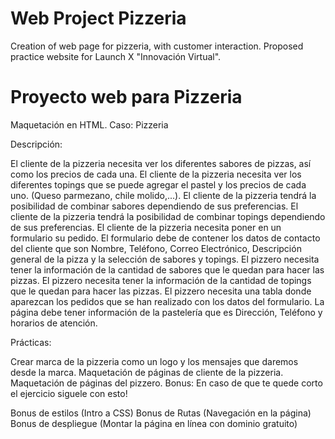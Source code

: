 # Web Project Pizzeria
Creation of web page for pizzeria, with customer interaction.  Proposed practice website for Launch X "Innovación Virtual".

# Proyecto web para Pizzeria 

Maquetación en HTML.
Caso: Pizzeria

Descripción:

El cliente de la pizzeria necesita ver los diferentes sabores de pizzas, así como los precios de cada una.
El cliente de la pizzeria necesita ver los diferentes topings que se puede agregar el pastel y los precios de cada uno. (Queso parmezano, chile molido,...).
El cliente de la pizzeria tendrá la posibilidad de combinar sabores dependiendo de sus preferencias.
El cliente de la pizzeria tendrá la posibilidad de combinar topings dependiendo de sus preferencias.
El cliente de la pizzeria necesita poner en un formulario su pedido.
El formulario debe de contener los datos de contacto del cliente que son Nombre, Teléfono, Correo Electrónico, Descripción general de la pizza y la selección de sabores y topings.
El pizzero necesita tener la información de la cantidad de sabores que le quedan para hacer las pizzas.
El pizzero necesita tener la información de la cantidad de topings que le quedan para hacer las pizzas.
El pizzero necesita una tabla donde aparezcan los pedidos que se han realizado con los datos del formulario.
La página debe tener información de la pastelería que es Dirección, Teléfono y horarios de atención.

Prácticas:

Crear marca de la pizzeria como un logo y los mensajes que daremos desde la marca.
Maquetación de páginas de cliente de la pizzeria.
Maquetación de páginas del pizzero.
Bonus: En caso de que te quede corto el ejercicio siguele con esto!

Bonus de estilos (Intro a CSS)
Bonus de Rutas (Navegación en la página)
Bonus de despliegue (Montar la página en línea con dominio gratuito)
